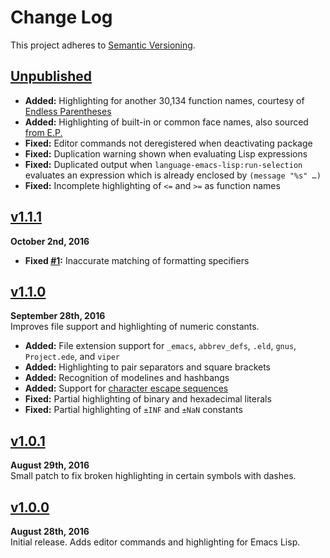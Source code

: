 Change Log
==========

This project adheres to [Semantic Versioning](http://semver.org).

[Unpublished]: ../../compare/v1.1.1...HEAD


[Unpublished]
------------------------------------------------------------------------
* __Added:__ Highlighting for another 30,134 function names, courtesy of
[Endless Parentheses](http://doc.endlessparentheses.com/functions.html)
* __Added:__ Highlighting of built-in or common face names, also sourced
[from E.P.](http://doc.endlessparentheses.com/faces.html#main_content)
* __Fixed:__ Editor commands not deregistered when deactivating package
* __Fixed:__ Duplication warning shown when evaluating Lisp expressions
* __Fixed:__ Duplicated output when `language-emacs-lisp:run-selection`
evaluates an expression which is already enclosed by `(message "%s" …)`
* __Fixed:__ Incomplete highlighting of `<=` and `>=` as function names


[v1.1.1]
------------------------------------------------------------------------
**October 2nd, 2016**  
* __Fixed [#1]:__ Inaccurate matching of formatting specifiers

[#1]: https://github.com/Alhadis/language-emacs-lisp/issues/1


[v1.1.0]
------------------------------------------------------------------------
**September 28th, 2016**  
Improves file support and highlighting of numeric constants.

* __Added:__ File extension support for `_emacs`, `abbrev_defs`, `.eld`,
`gnus`, `Project.ede`, and `viper`
* __Added:__ Highlighting to pair separators and square brackets
* __Added:__ Recognition of modelines and hashbangs
* __Added:__ Support for [character escape sequences][2.3.3.2]
* __Fixed:__ Partial highlighting of binary and hexadecimal literals
* __Fixed:__ Partial highlighting of `±INF` and `±NaN` constants


[v1.0.1]
------------------------------------------------------------------------
**August 29th, 2016**  
Small patch to fix broken highlighting in certain symbols with dashes.


[v1.0.0]
------------------------------------------------------------------------
**August 28th, 2016**  
Initial release. Adds editor commands and highlighting for Emacs Lisp.


[Referenced links]:_____________________________________________________
[v1.1.1]: https://github.com/Alhadis/language-emacs-lisp/releases/v1.1.1
[v1.1.0]: https://github.com/Alhadis/language-emacs-lisp/releases/v1.1.0
[v1.0.1]: https://github.com/Alhadis/language-emacs-lisp/releases/v1.0.1
[v1.0.0]: https://github.com/Alhadis/language-emacs-lisp/releases/v1.0.0
[2.3.3.2]: http://www.hep.by/gnu/elisp/General-Escape-Syntax.html
